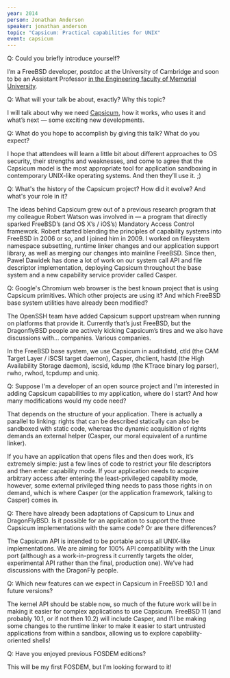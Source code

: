 ```yaml
---
year: 2014
person: Jonathan Anderson 
speaker: jonathan_anderson
topic: "Capsicum: Practical capabilities for UNIX"
event: capsicum 
---
```


Q: Could you briefly introduce yourself?

I’m a FreeBSD developer, postdoc at the University of Cambridge and soon to be an Assistant Professor [in the Engineering faculty of Memorial University](http://www.engr.mun.ca/~anderson/).

Q: What will your talk be about, exactly? Why this topic?

I will talk about why we need [Capsicum](http://www.cl.cam.ac.uk/research/security/capsicum/), how it works, who uses it and what’s next — some exciting new developments.

Q: What do you hope to accomplish by giving this talk? What do you expect?

I hope that attendees will learn a little bit about different approaches to OS security, their strengths and weaknesses, and come to agree that the Capsicum model is the most appropriate tool for application sandboxing in contemporary UNIX-like operating systems. And then they’ll use it. ;)

Q: What's the history of the Capsicum project? How did it evolve? And what's your role in it?

The ideas behind Capsicum grew out of a previous research program that my colleague Robert Watson was involved in — a program that directly sparked FreeBSD’s (and OS X’s / iOS’s) Mandatory Access Control framework. Robert started blending the principles of capability systems into FreeBSD in 2006 or so, and I joined him in 2009. I worked on filesystem namespace subsetting, runtime linker changes and our application support library, as well as merging our changes into mainline FreeBSD. Since then, Pawel Dawidek has done a lot of work on our system call API and file descriptor implementation, deploying Capsicum throughout the base system and a new capability service provider called Casper.

Q: Google's Chromium web browser is the best known project that is using Capsicum primitives. Which other projects are using it? And which FreeBSD base system utilities have already been modified?

The OpenSSH team have added Capsicum support upstream when running on platforms that provide it. Currently that’s just FreeBSD, but the DragonflyBSD people are actively kicking Capsicum’s tires and we also have discussions with... companies. Various companies.

In the FreeBSD base system, we use Capsicum in auditdistd, ctld (the CAM Target Layer / iSCSI target daemon), Casper, dhclient, hastd (the High Availability Storage daemon), iscsid, kdump (the KTrace binary log parser), rwho, rwhod, tcpdump and uniq.

Q: Suppose I'm a developer of an open source project and I'm interested in adding Capsicum capabilities to my application, where do I start? And how many modifications would my code need?

That depends on the structure of your application. There is actually a parallel to linking: rights that can be described statically can also be sandboxed with static code, whereas the dynamic acquisition of rights demands an external helper (Casper, our moral equivalent of a runtime linker).

If you have an application that opens files and then does work, it’s extremely simple: just a few lines of code to restrict your file descriptors and then enter capability mode. If your application needs to acquire arbitrary access after entering the least-privileged capability mode, however, some external privileged thing needs to pass those rights in on demand, which is where Casper (or the application framework, talking to Casper) comes in.

Q: There have already been adaptations of Capsicum to Linux and DragonFlyBSD. Is it possible for an application to support the three Capsicum implementations with the same code? Or are there differences?

The Capsicum API is intended to be portable across all UNIX-like implementations. We are aiming for 100% API compatibility with the Linux port (although as a work-in-progress it currently targets the older, experimental API rather than the final, production one). We’ve had discussions with the DragonFly people.

Q: Which new features can we expect in Capsicum in FreeBSD 10.1 and future versions?

The kernel API should be stable now, so much of the future work will be in making it easier for complex applications to use Capsicum. FreeBSD 11 (and probably 10.1, or if not then 10.2) will include Casper, and I’ll be making some changes to the runtime linker to make it easier to start untrusted applications from within a sandbox, allowing us to explore capability-oriented shells!

Q: Have you enjoyed previous FOSDEM editions?

This will be my first FOSDEM, but I’m looking forward to it!

